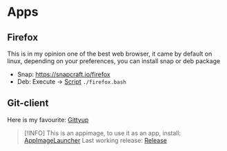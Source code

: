 # Apps

## Firefox

This is in my opinion one of the best web browser, it came by default on linux, depending on your preferences, you can install snap or deb package

- Snap: <https://snapcraft.io/firefox>
- Deb: Execute -> [Script](./brave.sh) `./firefox.bash`

## Git-client

Here is my favourite: [Gittyup](https://murmele.github.io/Gittyup/)

>[!INFO]
> This is an appimage, to use it as an app, install: [AppImageLauncher](https://github.com/TheAssassin/AppImageLauncher/releases)
> Last working release: [Release](https://github.com/TheAssassin/AppImageLauncher/releases/tag/v3.0.0-alpha-4)
